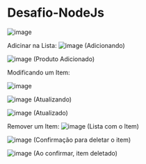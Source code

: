 # Desafio-NodeJs

![image](https://github.com/CainaZumaa/Desafio-NodeJs/assets/124850081/f4deca4c-e22f-43c8-921f-3535ac1ad28c)

Adicinar na Lista:
![image](https://github.com/CainaZumaa/Desafio-NodeJs/assets/124850081/f52a2234-6986-4641-96ed-d065062e30ec)
(Adicionando)

![image](https://github.com/CainaZumaa/Desafio-NodeJs/assets/124850081/da4da3e9-eb30-483c-b981-88d1f10e6f4e)
(Produto Adicionado)

Modificando um Item:

![image](https://github.com/CainaZumaa/Desafio-NodeJs/assets/124850081/47d57621-9290-485d-9d1d-b1fdbe71ff3b)

![image](https://github.com/CainaZumaa/Desafio-NodeJs/assets/124850081/2f88ee10-42c5-42d8-9e55-60d1fe2976bd)
(Atualizando)

![image](https://github.com/CainaZumaa/Desafio-NodeJs/assets/124850081/c996fbe6-9da9-4cef-93b0-3731e9e2a254)
(Atualizado)

Remover um Item:
![image](https://github.com/CainaZumaa/Desafio-NodeJs/assets/124850081/14ad01f4-3b12-4e55-af9d-cb6fd4d03d1d)
(Lista com o Item)

![image](https://github.com/CainaZumaa/Desafio-NodeJs/assets/124850081/d2dc4dc3-20c8-4c69-ae8d-de28b332f99a)
(Confirmação para deletar o item)

![image](https://github.com/CainaZumaa/Desafio-NodeJs/assets/124850081/6ecaff91-1cd0-4117-8a15-361cdabf4db2)
(Ao confirmar, item deletado)











